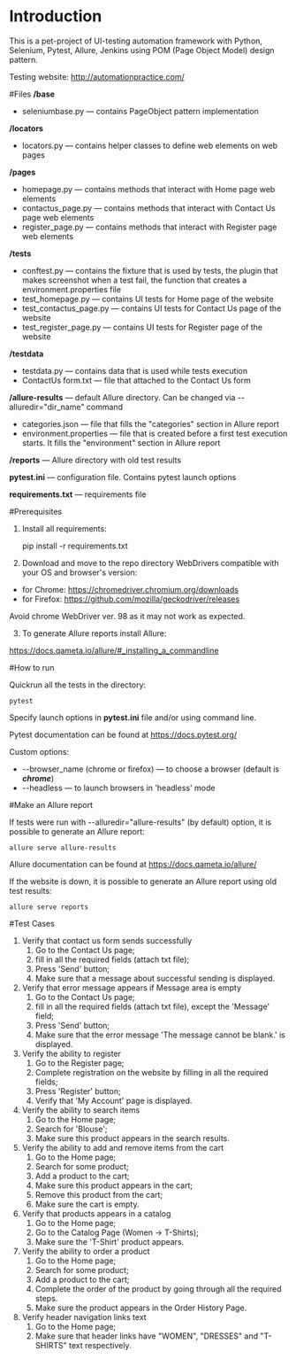 # Introduction
This is a pet-project of UI-testing automation framework with Python, Selenium, Pytest, Allure, Jenkins using POM (Page Object Model) design pattern.

Testing website: http://automationpractice.com/

#Files
**/base**
- seleniumbase.py — contains PageObject pattern implementation

**/locators**
- locators.py — contains helper classes to define web elements on web pages

**/pages**
- homepage.py — contains methods that interact with Home page web elements
- contactus_page.py — contains methods that interact with Contact Us page web elements
- register_page.py — contains methods that interact with Register page web elements

**/tests**
- conftest.py — contains the fixture that is used by tests, the plugin that makes screenshot when a test fail,
the function that creates a environment.properties file
- test_homepage.py — contains UI tests for Home page of the website
- test_contactus_page.py — contains UI tests for Contact Us page of the website
- test_register_page.py — contains UI tests for Register page of the website

**/testdata**
- testdata.py — contains data that is used while tests execution
- ContactUs form.txt — file that attached to the Contact Us form

**/allure-results** — default Allure directory. Can be changed via --alluredir="dir_name" command
- categories.json — file that fills the "categories" section in Allure report
- environment.properties — file that is created before a first test execution starts. 
It fills the "environment" section in Allure report

**/reports** — Allure directory with old test results

**pytest.ini** — configuration file. Contains pytest launch options

**requirements.txt** — requirements file

#Prerequisites
1. Install all requirements:


    pip install -r requirements.txt

2. Download and move to the repo directory WebDrivers compatible with your OS and browser's version:

- for Chrome: https://chromedriver.chromium.org/downloads
- for Firefox: https://github.com/mozilla/geckodriver/releases

Avoid chrome WebDriver ver. 98 as it may not work as expected.

3. To generate Allure reports install Allure:

https://docs.qameta.io/allure/#_installing_a_commandline

#How to run

Quickrun all the tests in the directory:

    pytest
Specify launch options in **pytest.ini** file and/or using command line.

Pytest documentation can be found at https://docs.pytest.org/

Custom options: 
- --browser_name (chrome or firefox) — to choose a browser (default is **_chrome_**)
- --headless — to launch browsers in 'headless' mode

#Make an Allure report

If tests were run with --alluredir="allure-results" (by default) option, it is possible to generate an Allure report:

    allure serve allure-results

Allure documentation can be found at https://docs.qameta.io/allure/

If the website is down, it is possible to generate an Allure report using old test results:

    allure serve reports

#Test Cases
1. Verify that contact us form sends successfully
   1. Go to the Contact Us page;
   2. fill in all the required fields (attach txt file); 
   3. Press 'Send' button; 
   4. Make sure that a message about successful sending is displayed.
2. Verify that error message appears if Message area is empty
   1. Go to the Contact Us page;
   2. fill in all the required fields (attach txt file), except the 'Message' field;
   3. Press 'Send' button;
   4. Make sure that the error message 'The message cannot be blank.' is displayed.
3. Verify the ability to register
   1. Go to the Register page;
   2. Complete registration on the website by filling in all the required fields;
   3. Press 'Register' button;
   4. Verify that 'My Account' page is displayed.
4. Verify the ability to search items
   1. Go to the Home page;
   2. Search for 'Blouse';
   3. Make sure this product appears in the search results.
5. Verify the ability to add and remove items from the cart
   1. Go to the Home page;
   2. Search for some product;
   3. Add a product to the cart;
   4. Make sure this product appears in the cart;
   5. Remove this product from the cart;
   6. Make sure the cart is empty.
6. Verify that products appears in a catalog
   1. Go to the Home page;
   2. Go to the Catalog Page (Women -> T-Shirts);
   3. Make sure the 'T-Shirt' product appears.
7. Verify the ability to order a product
   1. Go to the Home page;
   2. Search for some product;
   3. Add a product to the cart;
   4. Complete the order of the product by going through all the required steps.
   5. Make sure the product appears in the Order History Page.
8. Verify header navigation links text
   1. Go to the Home page;
   2. Make sure that header links have "WOMEN", "DRESSES" and "T-SHIRTS" text respectively.